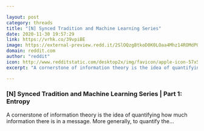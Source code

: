 ```yaml
---

layout: post
category: threads
title: "[N] Synced Tradition and Machine Learning Series"
date: 2020-11-30 19:57:29
link: https://vrhk.co/39vpiBE
image: https://external-preview.redd.it/2SlOQzgBtkoD0K0LOaa4Mhz14ROMdPOA02AMXAzQ3DI.jpg?width=1200&height=628.272251309&auto=webp&crop=1200:628.272251309,smart&s=8e12b7dd84a6bed935ae9fccfeb764f897ed5077
domain: reddit.com
author: "reddit"
icon: http://www.redditstatic.com/desktop2x/img/favicon/apple-icon-57x57.png
excerpt: "A cornerstone of information theory is the idea of quantifying how much information there is in a message. More generally, to quantify the..."

---
```


### [N] Synced Tradition and Machine Learning Series | Part 1: Entropy

A cornerstone of information theory is the idea of quantifying how much information there is in a message. More generally, to quantify the...